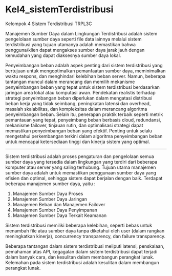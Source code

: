 # Kel4_sistemTerdistribusi
Kelompok 4 Sistem Terdistribusi TRPL3C

Manajemen Sumber Daya dalam Lingkungan Terdistribusi adalah sistem pengelolaan sumber daya seperti file data lainnya melalui
sistem terdistribusi yang tujuan utamanya adalah memastikan bahwa pengguna/klien dapat mengakses sumber daya jarak 
jauh dengan kemudahan yang dapat diaksesnya sumber daya lokal.

Penyeimbangan beban adalah aspek penting dari sistem terdistribusi yang bertujuan untuk mengoptimalkan pemanfaatan sumber daya, meminimalkan waktu respons, dan menghindari kelebihan beban server. 
Namun, beberapa tantangan muncul dalam merancang dan memilih mekanisme penyeimbangan beban yang tepat untuk sistem terdistribusi berdasarkan jaringan area lokal atau komputasi awan. Pendekatan realistis terhadap strategi penyeimbangan beban diperlukan dalam mengatasi distribusi beban kerja yang tidak seimbang, peningkatan latensi dan overhead, masalah skalabilitas, dan kompleksitas dalam merancang algoritma penyeimbangan beban. 
Selain itu, penerapan praktik terbaik seperti metrik pemantauan yang tepat, penyeimbang beban berbasis cloud, redundansi, mekanisme failover, tinjauan rutin, dan optimalisasi strategi dapat memastikan penyeimbangan beban yang efektif. Penting untuk selalu mengetahui perkembangan terkini dalam algoritma penyeimbangan beban untuk mencapai ketersediaan tinggi dan kinerja sistem yang optimal.

-----

Sistem terdistribusi adalah proses pengaturan dan pengelolaan semua sumber daya yang tersedia dalam lingkungan yang terdiri dari beberapa komputer atau server yang saling terhubung. 
Tujuan utama manajemen sumber daya adalah untuk memastikan penggunaan sumber daya yang efisien dan optimal, sehingga sistem dapat berjalan dengan baik.
Terdapat beberapa manajemen sumber daya, yaitu :
1. Manajemen Sumber Daya Proses
2. Manajemen Sumber Daya Jaringan
3. Manajemen Beban dan Manajemen Failover
4. Manajemen Sumber Daya Penyimpanan
5. Manajemen Sumber Daya Terkait Keamanan

Sistem terdistribusi memiliki beberapa kelebihan, seperti bebas untuk menambah file atau sumber daya tanpa diketahui oleh user (dalam rangkan meningkatkan kinerja),
concurrency transparency, dan failure transparency. 

Beberapa tantangan dalam sistem terdistribusi meliputi latensi, penskalaan, pemahaman atas API, kegagalan dalam sistem terdistribusi dapat terjadi dalam banyak cara, dan kesulitan dalam membangun perangkat lunak. 
Kelemahan pada sistem terdistribusi adalah kesulitan dalam membangun perangkat lunak.
